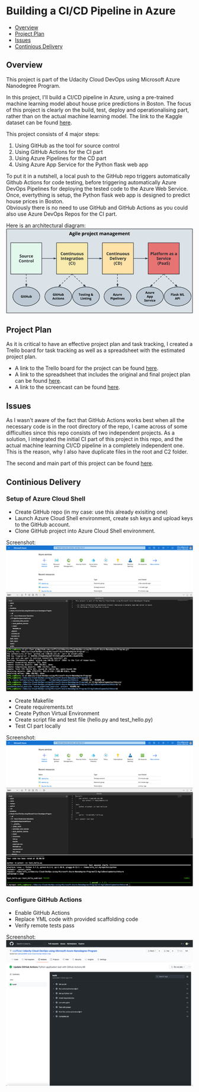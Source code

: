 # Building a CI/CD Pipeline in Azure

* [Overview](#overview)
* [Project Plan](#project-plan)
* [Issues](#issues)
* [Continious Delivery](#continious-delivery)

## Overview
This project is part of the Udacity Cloud DevOps using Microsoft Azure Nanodegree Program.

In this project, I'll build a CI/CD pipeline in Azure, using a pre-trained machine learning model about house price predictions in Boston. The focus of this project is clearly on the build, test, deploy and operationalising part, rather than on the actual machine learning model. The link to the Kaggle dataset can be found [here](https://www.kaggle.com/c/boston-housing).

This project consists of 4 major steps:
1. Using GitHub as the tool for source control
2. Using GitHub Actions for the CI part
3. Using Azure Pipelines for the CD part
4. Using Azure App Service for the Python flask web app

To put it in a nutshell, a local push to the GitHub repo triggers automatically Github Actions for code testing, before triggering automatically Azure DevOps Pipelines for deploying the tested code to the Azure Web Service. Once, evertything is setup, the Python flask web app is designed to predict house prices in Boston.\
Obviously there is no need to use GitHub and GitHub Actions as you could also use Azure DevOps Repos for the CI part. 

Here is an architectural diagram:
![architecture](./screenshots/0_Architecture.png)

## Project Plan
As it is critical to have an effective project plan and task tracking, I created a Trello board for task tracking as well as a spreadsheet with the estimated project plan. 

* A link to the Trello board for the project can be found [here](https://trello.com/b/fkjm3q3o/building-a-ci-cd-pipeline-in-azure).
* A link to the spreadsheet that includes the original and final project plan can be found [here](./project-plan.xlsx).
* A link to the screencast can be found [here](link).

## Issues
As I wasn't aware of the fact that GitHub Actions works best when all the necessary code is in the root directory of the repo, I came across of some difficulties since this repo consists of two independent projects. As a solution, I integrated the initial CI part of this project in this repo, and the actual machine learning CI/CD pipeline in a completely independent one. This is the reason, why I also have duplicate files in the root and C2 folder.

The second and main part of this project can be found [here](https://github.com/czofficial/Building-a-CICD-Pipeline-in-Azure).

## Continious Delivery
### Setup of Azure Cloud Shell
- Create GitHub repo (in my case: use this already exisiting one)
- Launch Azure Cloud Shell environment, create ssh keys and upload keys to the GitHub account.
- Clone GitHub project into Azure Cloud Shell environment.

Screenshot:
![github-clone](./screenshots/03_GitHub-Clone.png)

- Create Makefile
- Create requirements.txt
- Create Python Virtual Environment
- Create script file and test file (hello.py and test_hello.py)
- Test CI part locally

Screenshot:
![makefile](./screenshots/03_Makefile-Test.png)

### Configure GitHub Actions
- Enable GitHub Actions
- Replace YML code with provided scaffolding code
- Verify remote tests pass

Screenshot:
![github-actions](./screenshots/04_GitHub-Actions.png)